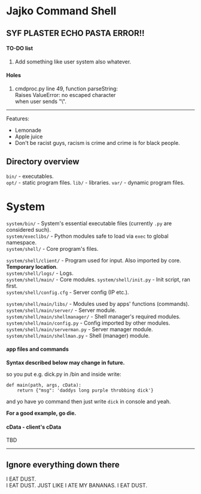 Jajko Command Shell
==============================

## SYF PLASTER ECHO PASTA ERROR!!

#### TO-DO list

1. Add something like user system also whatever.

#### Holes

1. cmdproc.py line 49, function parseString:  
   Raises ValueError: no escaped character  
   when user sends "\\".

-----


Features:
* Lemonade
* Apple juice
* Don't be racist guys, racism is crime and crime is for black people.


## Directory overview

`bin/` - executables.  
`opt/` - static program files.
`lib/` - libraries.
`var/` - dynamic program files.





# System
`system/bin/` - System's essential executable files (currently `.py` are considered such).  
`system/execlibs/` - Python modules safe to load via `exec` to global namespace.  
`system/shell/` - Core program's files.


`system/shell/client/` - Program used for input. Also imported by core. **Temporary location**.  
`system/shell/logs/` - Logs.  
`system/shell/main/` - Core modules.
`system/shell/init.py` - Init script, ran first.  
`system/shell/config.cfg` - Server config (IP etc.).


`system/shell/main/libs/` - Modules used by apps' functions (commands).  
`system/shell/main/server/` - Server module.  
`system/shell/main/shellmanager/` - Shell manager's required modules.  
`system/shell/main/config.py` - Config imported by other modules.  
`system/shell/main/serverman.py` - Server manager module.  
`system/shell/main/shellman.py` - Shell (manager) module.




#### app files and commands
**Syntax described below may change in future.**

so you put e.g. dick.py in /bin and inside write:
```
def main(path, args, cData):
    return {"msg": 'daddys long purple throbbing dick'}
```
and yo have yo command then just write `dick` in console and yeah.


**For a good example, go die.**

#### cData - client's cData
TBD






----------


## Ignore everything down there

I EAT DUST.  
I EAT DUST.
JUST LIKE I ATE MY BANANAS.
I EAT DUST.
